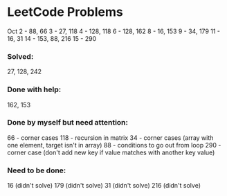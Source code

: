 # LeetCode Problems
Oct
2 - 88, 66
3 - 27, 118
4 - 128, 118
6 - 128, 162
8 - 16, 153
9 - 34, 179
11 - 16, 31
14 - 153, 88, 216
15 - 290

### Solved:
27, 128, 242

### Done with help:
162, 153

### Done by myself but need attention:
66 - corner cases
118 - recursion in matrix
34 - corner cases (array with one element, target isn't in array)
88 - conditions to go out from loop
290 - corner case (don't add new key if value matches with another key value)

### Need to be done:
16 (didn't solve)
179 (didn't solve)
31 (didn't solve)
216 (didn't solve)
